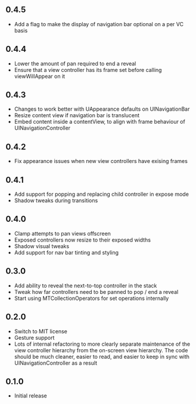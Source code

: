 ## 0.4.5

* Add a flag to make the display of navigation bar optional on a per VC basis

## 0.4.4

* Lower the amount of pan required to end a reveal
* Ensure that a view controller has its frame set before calling viewWillAppear
  on it

## 0.4.3

* Changes to work better with UAppearance defaults on UINavigationBar
* Resize content view if navigation bar is translucent
* Embed content inside a contentView, to align with frame behaviour of
  UINavigationController

## 0.4.2

* Fix appearance issues when new view controllers have exising frames

## 0.4.1

* Add support for popping and replacing child controller in expose mode
* Shadow tweaks during transitions

## 0.4.0

* Clamp attempts to pan views offscreen
* Exposed controllers now resize to their exposed widths
* Shadow visual tweaks
* Add support for nav bar tinting and styling

## 0.3.0

* Add ability to reveal the next-to-top controller in the stack
* Tweak how far controllers need to be panned to pop / end a reveal
* Start using MTCollectionOperators for set operations internally

## 0.2.0

* Switch to MIT license
* Gesture support
* Lots of internal refactoring to more clearly separate maintenance of the view
  controller hierarchy from the on-screen view hierarchy. The code should be
  much cleaner, easier to read, and easier to keep in sync with
  UINavigationController as a result

## 0.1.0

* Initial release
